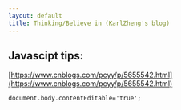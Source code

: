 ```yaml
---
layout: default
title: Thinking/Believe in (KarlZheng's blog)
---
```

## Javascipt tips:
[https://www.cnblogs.com/pcyy/p/5655542.html](https://www.cnblogs.com/pcyy/p/5655542.html)

`document.body.contentEditable='true';`
